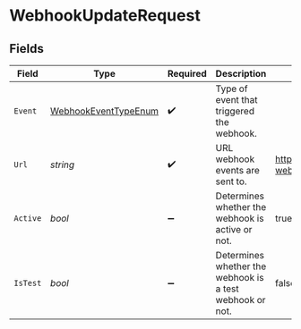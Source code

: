 # WebhookUpdateRequest


## Fields

| Field                                                                   | Type                                                                    | Required                                                                | Description                                                             | Example                                                                 |
| ----------------------------------------------------------------------- | ----------------------------------------------------------------------- | ----------------------------------------------------------------------- | ----------------------------------------------------------------------- | ----------------------------------------------------------------------- |
| `Event`                                                                 | [WebhookEventTypeEnum](../../Models/Components/WebhookEventTypeEnum.md) | :heavy_check_mark:                                                      | Type of event that triggered the webhook.                               |                                                                         |
| `Url`                                                                   | *string*                                                                | :heavy_check_mark:                                                      | URL webhook events are sent to.                                         | https://example.com/shippo-webhook                                      |
| `Active`                                                                | *bool*                                                                  | :heavy_minus_sign:                                                      | Determines whether the webhook is active or not.                        | true                                                                    |
| `IsTest`                                                                | *bool*                                                                  | :heavy_minus_sign:                                                      | Determines whether the webhook is a test webhook or not.                | false                                                                   |